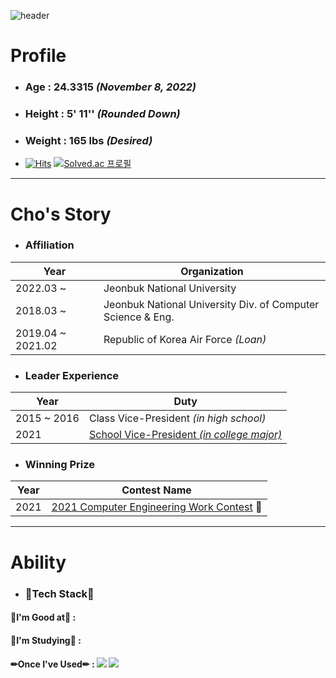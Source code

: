 ![header](https://capsule-render.vercel.app/api?type=waving&color=0:ed9d0b,100:f94001&height=180&section=header&text=Jumin%20Cho&fontSize=48&animation=fadeIn&fontAlignY=36&fontColor=ffffff)

# **Profile**
- ### **Age** : 24.3315 *(November 8, 2022)*
- ### **Height** : 5' 11'' *(Rounded Down)*
- ### **Weight** : 165 lbs *(Desired)*
- [![Hits](https://hits.seeyoufarm.com/api/count/incr/badge.svg?url=https%3A%2F%2Fgithub.com%2Fjumincho&count_bg=%23000000&title_bg=%23000000&icon=github.svg&icon_color=%23E7E7E7&title=GitHub&edge_flat=false)](https://hits.seeyoufarm.com) [![Solved.ac
프로필](http://mazassumnida.wtf/api/mini/generate_badge?boj=jumincho)](https://solved.ac/jumincho)
---
# **Cho's Story**
- ### Affiliation
|Year|Organization|
|--|--|
|2022.03 ~ |Jeonbuk National University|
|2018.03 ~ |Jeonbuk National University Div. of Computer Science & Eng.|
|2019.04 ~ 2021.02|Republic of Korea Air Force *(Loan)*|
- ### Leader Experience
|Year|Duty|
|--|--|
|2015 ~ 2016|Class Vice-President *(in high school)*|
|2021|[School Vice-President *(in college major)*](https://instagram.com/jbnucse?igshid=YmMyMTA2M2Y=)|
- ### Winning Prize
|Year|Contest Name|
|--|--|
|2021|[2021 Computer Engineering Work Contest](https://cse.jbnu.ac.kr/cse/3585/subview.do?enc=Zm5jdDF8QEB8JTJGYmJzJTJGY3NlJTJGNTM3JTJGMjU0MjgyJTJGYXJ0Y2xWaWV3LmRvJTNG) 🥈|
---
# Ability
- ### 🔨Tech Stack🔨
#### **💪I'm Good at💪** : 
#### **🐣I'm Studying🐥** : 
#### **✏Once I've Used✏** : <img src="https://img.shields.io/badge/R-276DC3?style=flat-square&logo=r&logoColor=white"/> <img src="https://img.shields.io/badge/Python-3776AB?style=flat-square&logo=python&logoColor=white"/>

<!--
**jumincho/jumincho** is a ✨ _special_ ✨ repository because its `README.md` (this file) appears on your GitHub profile.

Here are some ideas to get you started:

- 🔭 I’m currently working on ...
- 🌱 I’m currently learning ...
- 👯 I’m looking to collaborate on ...
- 🤔 I’m looking for help with ...
- 💬 Ask me about ...
- 📫 How to reach me: ...
- 😄 Pronouns: ...
- ⚡ Fun fact: ...
-->
